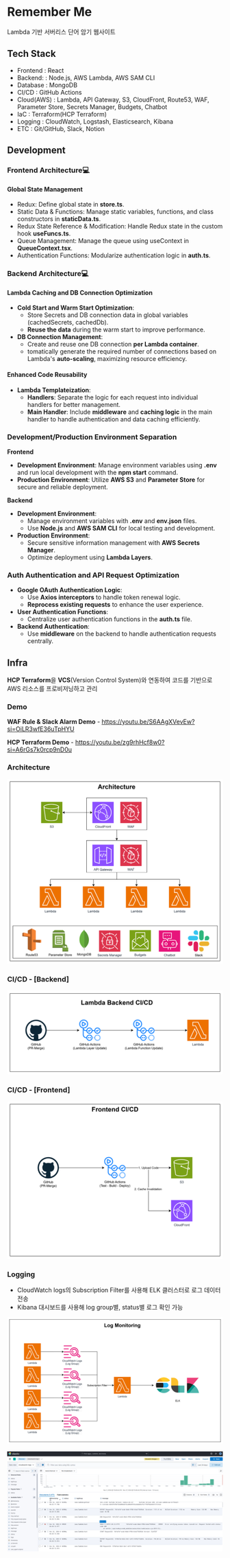 # Remember Me

Lambda 기반 서버리스 단어 암기 웹사이트

## Tech Stack

- Frontend   : React
- Backend:   : Node.js, AWS Lambda, AWS SAM CLI
- Database   : MongoDB
- CI/CD      : GitHub Actions
- Cloud(AWS) : Lambda, API Gateway, S3, CloudFront, Route53, WAF, Parameter Store, Secrets Manager, Budgets, Chatbot
- IaC        : Terraform(HCP Terraform)
- Logging    : CloudWatch, Logstash, Elasticsearch, Kibana
- ETC        : Git/GitHub, Slack, Notion

## Development

### Frontend Architecture💻
#### Global State Management
- Redux: Define global state in **store.ts**.
- Static Data & Functions: Manage static variables, functions, and class constructors in **staticData.ts**.
- Redux State Reference & Modification: Handle Redux state in the custom hook **useFuncs.ts**.
- Queue Management: Manage the queue using useContext in **QueueContext.tsx**.
- Authentication Functions: Modularize authentication logic in **auth.ts**.

### Backend Architecture💻
#### Lambda Caching and DB Connection Optimization
- **Cold Start and Warm Start Optimization**:
  - Store Secrets and DB connection data in global variables (cachedSecrets, cachedDb).
  - **Reuse the data** during the warm start to improve performance.
- **DB Connection Management**:
  - Create and reuse one DB connection **per Lambda container**.
  - tomatically generate the required number of connections based on Lambda's **auto-scaling**, maximizing resource efficiency.
#### Enhanced Code Reusability
- **Lambda Templateization**:
  - **Handlers**: Separate the logic for each request into individual handlers for better management.
  - **Main Handler**: Include **middleware** and **caching logic** in the main handler to handle authentication and data caching efficiently.

### Development/Production Environment Separation
**Frontend**
- **Development Environment**: Manage environment variables using **.env** and run local development with the **npm start** command.
- **Production Environment**: Utilize **AWS S3** and **Parameter Store** for secure and reliable deployment.

**Backend**
- **Development Environment**:
  - Manage environment variables with **.env** and **env.json** files.
  - Use **Node.js** and **AWS SAM CLI** for local testing and development.
- **Production Environment**:
  - Secure sensitive information management with **AWS Secrets Manager**.
  - Optimize deployment using **Lambda Layers**.
 
### Auth Authentication and API Request Optimization
- **Google OAuth Authentication Logic**:
  - Use **Axios interceptors** to handle token renewal logic.
  - **Reprocess existing requests** to enhance the user experience.
- **User Authentication Functions**:
  - Centralize user authentication functions in the **auth.ts** file.
- **Backend Authentication**:
  - Use **middleware** on the backend to handle authentication requests centrally.




## Infra

**HCP Terraform**을 **VCS**(Version Control System)와 연동하여 코드를 기반으로 AWS 리소스를 프로비저닝하고 관리

### Demo

**WAF Rule & Slack Alarm Demo** - <https://youtu.be/S6AAgXVevEw?si=OiLR3wfE36uTpHYU>

**HCP Terraform Demo** - <https://youtu.be/zg9rhHcf8w0?si=A6rGs7k0rcp9nD0u>

### Architecture

![Architecture](/assets/img/architecture.png)

### CI/CD - [Backend]

![Backend CI/CD](/assets/img/backend_ci_cd.png)

### CI/CD - [Frontend]

![Frontend CI/CD](/assets/img/frontend_ci_cd.png)

### Logging

- CloudWatch logs의 Subscription Filter를 사용해 ELK 클러스터로 로그 데이터 전송
- Kibana 대시보드를 사용해 log group별, status별 로그 확인 가능

![Logging Workflow](/assets/img/log_monitoring.png)

![Kibana Dashboard](/assets/img/kibana_dashboard.png)
